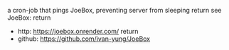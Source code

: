 a cron-job that pings JoeBox, preventing server from sleeping  return
see JoeBox:  return
- http: https://joebox.onrender.com/  return
- github: https://github.com/ivan-yung/JoeBox 
